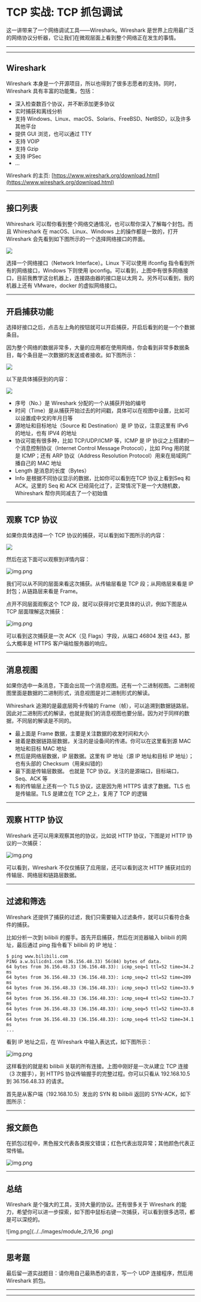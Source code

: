 # TCP 实战: TCP 抓包调试

这一讲带来了一个网络调试工具——Wireshark。Wireshark 是世界上应用最广泛的网络协议分析器，它让我们在微观层面上看到整个网络正在发生的事情。

---
---

## Wireshark

Wireshark 本身是一个开源项目，所以也得到了很多志愿者的支持。同时，Wireshark 具有丰富的功能集，包括：

* 深入检查数百个协议，并不断添加更多协议
* 实时捕获和离线分析
* 支持 Windows、Linux、macOS、Solaris、FreeBSD、NetBSD，以及许多其他平台
* 提供 GUI 浏览，也可以通过 TTY
* 支持 VOIP
* 支持 Gzip
* 支持 IPSec
* ...

Wireshark 的主页: [https://www.wireshark.org/download.html](https://www.wireshark.org/download.html)

---

## 接口列表

Whireshark 可以帮你看到整个网络交通情况，也可以帮你深入了解每个封包。而且 Whireshark 在 macOS、Linux、Windows 上的操作都是一致的，打开 Wireshark
会先看到如下图所示的一个选择网络接口的界面。

![](../../images/module_2/9_1.png)

选择一个网络接口（Network Interface）。Linux 下可以使用 ifconfig 指令看到所有的网络接口，Windows 下则使用
ipconfig。可以看到，上图中有很多网络接口，目前我教学这台机器上，连接路由器的接口是以太网 2。另外可以看到，我的机器上还有 VMware，docker 的虚拟网络接口。

---

## 开启捕获功能

选择好接口之后，点击左上角的按钮就可以开启捕获，开启后看到的是一个个数据条目。

因为整个网络的数据非常多，大量的应用都在使用网络，你会看到非常多数据条目，每个条目是一次数据的发送或者接收。如下图所示：

![](../../images/module_2/9_2.png)

以下是具体捕获到的内容：

![](../../images/module_2/9_3.png)

* 序号（No.）是 Wireshark 分配的一个从捕获开始的编号
* 时间（Time）是从捕获开始过去的时间戳，具体可以在视图中设置，比如可以设置成中文的年月日等
* 源地址和目标地址（Source 和 Destination）是 IP 协议，注意这里有 IPv6 的地址，也有 IPV4 的地址
* 协议可能有很多种，比如 TCP/UDP/ICMP 等，ICMP 是 IP 协议之上搭建的一个消息控制协议（Internet Control Message Protocol），比如 Ping 用的就是 ICMP；还有 ARP
  协议（Address Resolution Protocol）用来在局域网广播自己的 MAC 地址
* Length 是消息的长度（Bytes）
* Info 是根据不同协议显示的数据，比如你可以看到在TCP 协议上看到Seq 和 ACK。这里的 Seq 和 ACK 已经简化过了，正常情况下是一个大随机数，Whireshark 帮你共同减去了一个初始值

---

## 观察 TCP 协议

如果你具体选择一个 TCP 协议的捕获，可以看到如下图所示的内容：

![](../../images/module_2/9_4.png)

然后在这下面可以观察到详情内容：

![img.png](../../images/module_2/9_5.png)

我们可以从不同的层面来看这次捕获。从传输层看是 TCP 段；从网络层来看是 IP 封包；从链路层来看是 Frame。

点开不同层面观察这个 TCP 段，就可以获得对它更具体的认识，例如下图是从 TCP 层面理解这次捕获：

![img.png](../../images/module_2/9_6.png)

可以看到这次捕获是一次 ACK（见 Flags）字段，从端口 46804 发往 443，那么大概率是 HTTPS 客户端给服务器的响应。

---

## 消息视图

如果你选中一条消息，下面会出现一个消息视图。还有一个二进制视图。二进制视图里面是数据的二进制形式，消息视图是对二进制形式的解读。

Whireshark 追溯的是最底层网卡传输的 Frame（帧），可以追溯到数据链路层。因此对二进制形式的解读，也就是我们的消息视图也要分层。因为对于同样的数据，不同层的解读是不同的。

* 最上面是 Frame 数据，主要是关注数据的收发时间和大小
* 接着是数据链路层数据，关注的是设备间的传递。你可以在这里看到源 MAC 地址和目标 MAC 地址
* 然后是网络层数据，IP 层数据。这里有 IP 地址（源 IP 地址和目标 IP 地址）；也有头部的 Checksum（用来纠错的）
* 最下面是传输层数据。 也就是 TCP 协议。关注的是源端口，目标端口，Seq、ACK 等
* 有的传输层上还有一个 TLS 协议，这是因为用 HTTPS 请求了数据。TLS 也是传输层。TLS 是建立在 TCP 之上，复用了 TCP 的逻辑

---

## 观察 HTTP 协议

Wireshark 还可以用来观察其他的协议，比如说 HTTP 协议，下图是对 HTTP 协议的一次捕获：

![img.png](../../images/module_2/9_7.png)

可以看到，Wireshark 不仅仅捕获了应用层，还可以看到这次 HTTP 捕获对应的传输层、网络层和链路层数据。

---

## 过滤和筛选

Wireshark 还提供了捕获的过滤，我们只需要输入过滤条件，就可以只看符合条件的捕获。

比如分析一次到 bilibili 的握手。首先开启捕获，然后在浏览器输入 bilibili 的网址，最后通过 ping 指令看下 bilibili 的 IP 地址：

```shell
$ ping www.bilibili.com
PING a.w.bilicdn1.com (36.156.48.33) 56(84) bytes of data.
64 bytes from 36.156.48.33 (36.156.48.33): icmp_seq=1 ttl=52 time=34.2 ms
64 bytes from 36.156.48.33 (36.156.48.33): icmp_seq=2 ttl=52 time=209 ms
64 bytes from 36.156.48.33 (36.156.48.33): icmp_seq=3 ttl=52 time=33.9 ms
64 bytes from 36.156.48.33 (36.156.48.33): icmp_seq=4 ttl=52 time=33.7 ms
64 bytes from 36.156.48.33 (36.156.48.33): icmp_seq=5 ttl=52 time=33.8 ms
64 bytes from 36.156.48.33 (36.156.48.33): icmp_seq=6 ttl=52 time=34.1 ms
...
```

看到 IP 地址之后，在 Wireshark 中输入表达式，如下图所示：

![img.png](../../images/module_2/9_8.png)

这样看到的就是和 bilibili 关联的所有连接。上图中刚好是一次从建立 TCP 连接（3 次握手），到 HTTPS 协议传输握手的完整过程。你可以只看从 192.168.10.5 到 36.156.48.33 的请求。

首先是从客户端（192.168.10.5）发出的 SYN 和 bilibili 返回的 SYN-ACK，如下图所示：


---

## 报文颜色

在抓包过程中，黑色报文代表各类报文错误；红色代表出现异常；其他颜色代表正常传输。

![img.png](../../images/module_2/9_15.png)

---

## 总结

Wireshark 是个强大的工具，支持大量的协议。还有很多关于 Wireshark 的能力，希望你可以进一步探索，如下图中鼠标右键一次捕获，可以看到很多选项，都是可以深挖的。

![img.png](../../images/module_2/9_16 .png)

---

## 思考题

最后留一道实战题目：请你用自己最熟悉的语言，写一个 UDP 连接程序，然后用 Wireshark 抓包。


---
---

